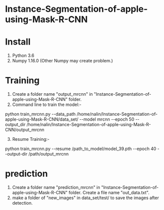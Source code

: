 # Instance-Segmentation-of-apple-using-Mask-R-CNN


# Install
1) Python 3.6
2) Numpy 1.16.0 (Other Numpy may create problem.)

# Training 
1) Create a folder name "output_mrcnn" in "Instance-Segmentation-of-apple-using-Mask-R-CNN"  folder.
2) Command line to train the model:-

python train_mrcnn.py --data_path /home/nalin/Instance-Segmentation-of-apple-using-Mask-R-CNN/data_set/ --model mrcnn --epoch 50 --output_dir /home/nalin/Instance-Segmentation-of-apple-using-Mask-R-CNN/output_mrcnn

3) Resume Training:-

python train_mrcnn.py --resume /path_to_model/model_39.pth --epoch 40 --output-dir /path/output_mrcnn

# prediction
1) Create a folder name "prediction_mrcnn" in "Instance-Segmentation-of-apple-using-Mask-R-CNN"  folder. Create a file name "out_data.txt".
2) make a folder of "new_images" in data_set/test/ to save the images after detection.

